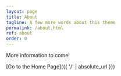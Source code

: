 ```yaml
---
layout: page
title: About
tagline: A few more words about this theme
permalink: /about.html
ref: about
order: 0
---
```


More information to come!


[Go to the Home Page]({{ '/' | absolute_url }})
